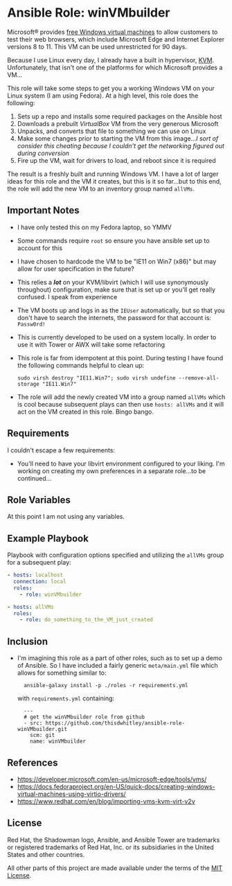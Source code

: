 Ansible Role: winVMbuilder
==========================

Microsoft® provides
[free Windows virtual machines](https://developer.microsoft.com/en-us/microsoft-edge/tools/vms/)
to allow customers to test their web browsers, which include Microsoft Edge and
Internet Explorer versions 8 to 11. This VM can be used unrestricted for 90
days.

Because I use Linux every day, I already have a built in hypervisor, 
[KVM](https://www.redhat.com/en/topics/virtualization/what-is-KVM).
Unfortunately, that isn't one of the platforms for which Microsoft provides a
VM...

This role will take some steps to get you a working Windows VM on your Linux
system (I am using Fedora).  At a high level, this role does the following:

1. Sets up a repo and installs some required packages on the Ansible host
2. Downloads a prebuilt *VirtualBox* VM from the very generous Microsoft
3. Unpacks, and converts that file to something we can use on Linux
4. Make some changes prior to starting the VM from this image...*I sort of
   consider this cheating because I couldn't get the networking figured out
   during conversion*
5. Fire up the VM, wait for drivers to load, and reboot since it is required

The result is a freshly built and running Windows VM.  I have a lot of larger
ideas for this role and the VM it creates, but this is it so far...but to this
end, the role will add the new VM to an inventory group named `allVMs`.

Important Notes
---------------

* I have only tested this on my Fedora laptop, so YMMV
* Some commands require `root` so ensure you have ansible set up to account
  for this
* I have chosen to hardcode the VM to be "IE11 on Win7 (x86)" but may allow for
  user specification in the future?
* This relies a ***lot*** on your KVM/libvirt (which I will use synonymously
  throughout) configuration, make sure that is set up or you'll get really
  confused.  I speak from experience
* The VM boots up and logs in as the `IEUser` automatically, but so that you
  don't have to search the internets, the password for that account is:
  `Passw0rd!`
* This is currently developed to be used on a system locally.  In order to use
  it with Tower or AWX will take some refactoring
* This role is far from idempotent at this point.  During testing I have found
  the following commands helpful to clean up:

      sudo virsh destroy "IE11.Win7"; sudo virsh undefine --remove-all-storage "IE11.Win7"

* The role will add the newly created VM into a group named `allVMs` which
  is cool because subsequent plays can then use `hosts: allVMs` and it will
  act on the VM created in this role.  Bingo bango.

Requirements
------------

I couldn't escape a few requirements:

* You'll need to have your libvirt environment configured to your liking.  I'm
  working on creating my own preferences in a separate role...to be continued...

Role Variables
--------------

At this point I am not using any variables.


Example Playbook
----------------

Playbook with configuration options specified and utilizing the `allVMs`
group for a subsequent play:

```yaml
- hosts: localhost
  connection: local
  roles:
    - role: winVMbuilder

- hosts: allVMs
  roles:
    - role: do_something_to_the_VM_just_created
```

Inclusion
---------

* I'm imagining this role as a part of other roles, such as to set up a demo
  of Ansible.  So I have included a fairly generic `meta/main.yml` file
  which allows for something similar to:

        ansible-galaxy install -p ./roles -r requirements.yml

    with `requirements.yml` containing:

        ---
        # get the winVMbuilder role from github
        - src: https://github.com/thisdwhitley/ansible-role-winVMbuilder.git
          scm: git
          name: winVMbuilder

References
----------

* https://developer.microsoft.com/en-us/microsoft-edge/tools/vms/
* https://docs.fedoraproject.org/en-US/quick-docs/creating-windows-virtual-machines-using-virtio-drivers/
* https://www.redhat.com/en/blog/importing-vms-kvm-virt-v2v

License
-------

Red Hat, the Shadowman logo, Ansible, and Ansible Tower are trademarks or
registered trademarks of Red Hat, Inc. or its subsidiaries in the United
States and other countries.

All other parts of this project are made available under the terms of the [MIT
License](LICENSE).